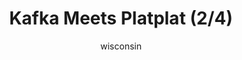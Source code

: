 ---
media: "images/rounds/round_2/kafka_meets_platplat_2.png"
media_type: image
title: Kafka Meets Platplat (2/4)
author: wisconsin
desc: Kafka Hynes meets Platplat, who is comfortably zipped into Thrush's parka. She then goes on to question him about his health insurance.
---